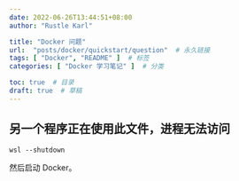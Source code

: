 ```yaml
---
date: 2022-06-26T13:44:51+08:00
author: "Rustle Karl"

title: "Docker 问题"
url:  "posts/docker/quickstart/question"  # 永久链接
tags: [ "Docker", "README" ]  # 标签
categories: [ "Docker 学习笔记" ]  # 分类

toc: true  # 目录
draft: true  # 草稿
---
```


## 另一个程序正在使用此文件，进程无法访问

```shell
wsl --shutdown
```

然后启动 Docker。

```shell

```

```shell

```
